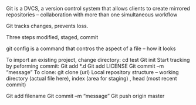 Git is a DVCS, a version control system that allows clients to create mirrored repositories – collaboration with more than one simultaneous workflow

Git tracks changes, prevents loss.

Three steps modified, staged, commit

git config is a command that contros the aspect of a file – how it looks

To import an existing project, change directory: cd test
Git init
Start tracking by peforming commit:
 Git add *.d
Git add LICENSE
Git commit –m “message”
To clone: git clone (url)
Local repository structure – working directory (actual file here), index (area for staging) , head (most recent commit)

Git add filename 
Git commit –m “message”
Git push origin master
